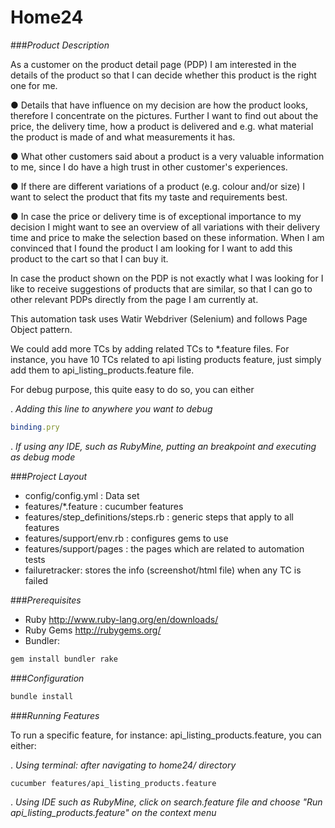 # Home24

###*Product Description*

As a customer on the product detail page (PDP) I am interested in the details of the product
so that I can decide whether this product is the right one for me.

● Details that have influence on my decision are how the product looks, therefore I
concentrate on the pictures. Further I want to find out about the price, the delivery
time, how a product is delivered and e.g. what material the product is made of and
what measurements it has.

● What other customers said about a product is a very valuable information to me,
since I do have a high trust in other customer's experiences.

● If there are different variations of a product (e.g. colour and/or size) I want to select
the product that fits my taste and requirements best.

● In case the price or delivery time is of exceptional importance to my decision I might
want to see an overview of all variations with their delivery time and price to make the
selection based on these information.
When I am convinced that I found the product I am looking for I want to add this product to
the cart so that I can buy it.

In case the product shown on the PDP is not exactly what I was looking for I like to receive
suggestions of products that are similar, so that I can go to other relevant PDPs directly from
the page I am currently at.

This automation task uses Watir Webdriver (Selenium) and follows Page Object pattern.

We could add more TCs by adding related TCs to *.feature files. 
For instance, you have 10 TCs related to api listing products feature, just simply add them to api_listing_products.feature file.

For debug purpose, this quite easy to do so, you can either 

. *Adding this line to anywhere you want to debug*
```ruby
binding.pry
```

. *If using any IDE, such as RubyMine, putting an breakpoint and executing as debug mode*

###*Project Layout*

* config/config.yml : Data set
* features/*.feature : cucumber features
* features/step_definitions/steps.rb : generic steps that apply to all features
* features/support/env.rb : configures gems to use
* features/support/pages : the pages which are related to automation tests
* failuretracker: stores the info (screenshot/html file) when any TC is failed

###*Prerequisites*

* Ruby http://www.ruby-lang.org/en/downloads/
* Ruby Gems http://rubygems.org/
* Bundler: 
```ruby
gem install bundler rake
```

###*Configuration*
```ruby
bundle install
```
###*Running Features*

To run a specific feature, for instance: api_listing_products.feature, you can either:

. *Using terminal: after navigating to home24/ directory*
```
cucumber features/api_listing_products.feature
```

. *Using IDE such as RubyMine, click on search.feature file and choose "Run api_listing_products.feature" on the context menu*
